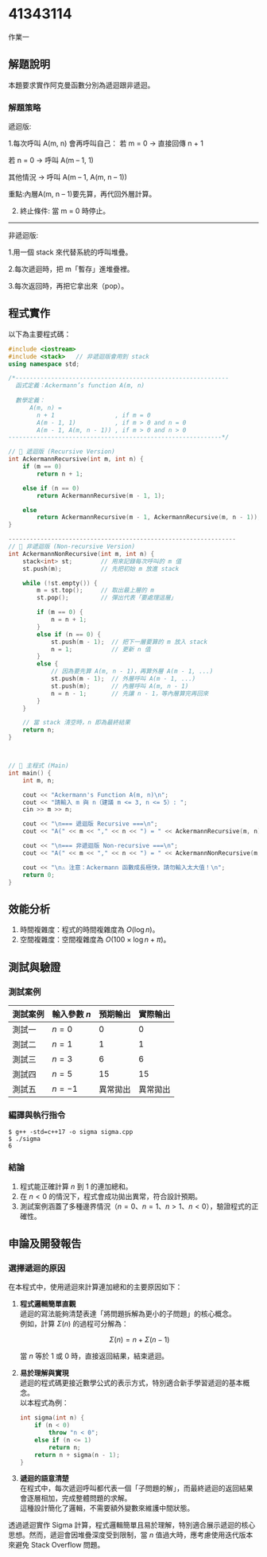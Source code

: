 # 41343114

作業一

## 解題說明

本題要求實作阿克曼函數分別為遞迴跟非遞迴。

### 解題策略

遞迴版:

1.每次呼叫 A(m, n) 會再呼叫自己：
若 m = 0 → 直接回傳 n + 1

若 n = 0 → 呼叫 A(m – 1, 1)

其他情況 → 呼叫 A(m – 1, A(m, n – 1))

重點:內層A(m, n – 1)要先算，再代回外層計算。

2. 終止條件:
當 m = 0 時停止。
---------------------------------------------
非遞迴版:

1.用一個 stack <int> 來代替系統的呼叫堆疊。

2.每次遞迴時，把 m「暫存」進堆疊裡。

3.每次返回時，再把它拿出來（pop）。

## 程式實作

以下為主要程式碼：

```cpp
#include <iostream>
#include <stack>   // 非遞迴版會用到 stack
using namespace std;

/*------------------------------------------------------------
  函式定義：Ackermann’s function A(m, n)
  
  數學定義：
      A(m, n) =
        n + 1                 , if m = 0
        A(m - 1, 1)           , if m > 0 and n = 0
        A(m - 1, A(m, n - 1)) , if m > 0 and n > 0
------------------------------------------------------------*/

// 🔹 遞迴版 (Recursive Version)
int AckermannRecursive(int m, int n) {
    if (m == 0)
        return n + 1;

    else if (n == 0)
        return AckermannRecursive(m - 1, 1);

    else
        return AckermannRecursive(m - 1, AckermannRecursive(m, n - 1));
}

----------------------------------------------------------------
// 🔹 非遞迴版 (Non-recursive Version)
int AckermannNonRecursive(int m, int n) {
    stack<int> st;        // 用來記錄每次呼叫的 m 值
    st.push(m);           // 先把初始 m 放進 stack

    while (!st.empty()) {
        m = st.top();     // 取出最上層的 m
        st.pop();         // 彈出代表「要處理這層」

        if (m == 0) {
            n = n + 1;
        } 
        else if (n == 0) {
            st.push(m - 1);  // 把下一層要算的 m 放入 stack
            n = 1;           // 更新 n 值
        } 
        else {
            // 因為要先算 A(m, n - 1)，再算外層 A(m - 1, ...)
            st.push(m - 1);  // 外層呼叫 A(m - 1, ...)
            st.push(m);      // 內層呼叫 A(m, n - 1)
            n = n - 1;       // 先讓 n - 1，等內層算完再回來
        }
    }

    // 當 stack 清空時，n 即為最終結果
    return n;
}



// 🔹 主程式 (Main)
int main() {
    int m, n;

    cout << "Ackermann's Function A(m, n)\n";
    cout << "請輸入 m 與 n（建議 m <= 3, n <= 5）: ";
    cin >> m >> n;

    cout << "\n=== 遞迴版 Recursive ===\n";
    cout << "A(" << m << "," << n << ") = " << AckermannRecursive(m, n) << endl;

    cout << "\n=== 非遞迴版 Non-recursive ===\n";
    cout << "A(" << m << "," << n << ") = " << AckermannNonRecursive(m, n) << endl;

    cout << "\n⚠️ 注意：Ackermann 函數成長極快，請勿輸入太大值！\n";
    return 0;
}

```

## 效能分析

1. 時間複雜度：程式的時間複雜度為 $O(\log n)$。
2. 空間複雜度：空間複雜度為 $O(100\times \log n + \pi)$。

## 測試與驗證

### 測試案例

| 測試案例 | 輸入參數 $n$ | 預期輸出 | 實際輸出 |
|----------|--------------|----------|----------|
| 測試一   | $n = 0$      | 0        | 0        |
| 測試二   | $n = 1$      | 1        | 1        |
| 測試三   | $n = 3$      | 6        | 6        |
| 測試四   | $n = 5$      | 15       | 15       |
| 測試五   | $n = -1$     | 異常拋出 | 異常拋出 |

### 編譯與執行指令

```shell
$ g++ -std=c++17 -o sigma sigma.cpp
$ ./sigma
6
```

### 結論

1. 程式能正確計算 $n$ 到 $1$ 的連加總和。  
2. 在 $n < 0$ 的情況下，程式會成功拋出異常，符合設計預期。  
3. 測試案例涵蓋了多種邊界情況（$n = 0$、$n = 1$、$n > 1$、$n < 0$），驗證程式的正確性。

## 申論及開發報告

### 選擇遞迴的原因

在本程式中，使用遞迴來計算連加總和的主要原因如下：

1. **程式邏輯簡單直觀**  
   遞迴的寫法能夠清楚表達「將問題拆解為更小的子問題」的核心概念。  
   例如，計算 $\Sigma(n)$ 的過程可分解為：  

   $$
   \Sigma(n) = n + \Sigma(n-1)
   $$

   當 $n$ 等於 1 或 0 時，直接返回結果，結束遞迴。

2. **易於理解與實現**  
   遞迴的程式碼更接近數學公式的表示方式，特別適合新手學習遞迴的基本概念。  
   以本程式為例：  

   ```cpp
   int sigma(int n) {
       if (n < 0)
           throw "n < 0";
       else if (n <= 1)
           return n;
       return n + sigma(n - 1);
   }
   ```

3. **遞迴的語意清楚**  
   在程式中，每次遞迴呼叫都代表一個「子問題的解」，而最終遞迴的返回結果會逐層相加，完成整體問題的求解。  
   這種設計簡化了邏輯，不需要額外變數來維護中間狀態。

透過遞迴實作 Sigma 計算，程式邏輯簡單且易於理解，特別適合展示遞迴的核心思想。然而，遞迴會因堆疊深度受到限制，當 $n$ 值過大時，應考慮使用迭代版本來避免 Stack Overflow 問題。
